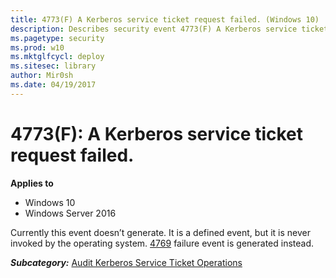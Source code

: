 ```yaml
---
title: 4773(F) A Kerberos service ticket request failed. (Windows 10)
description: Describes security event 4773(F) A Kerberos service ticket request failed.
ms.pagetype: security
ms.prod: w10
ms.mktglfcycl: deploy
ms.sitesec: library
author: Mir0sh
ms.date: 04/19/2017
---
```


# 4773(F): A Kerberos service ticket request failed.

**Applies to**
-   Windows 10
-   Windows Server 2016


Currently this event doesn’t generate. It is a defined event, but it is never invoked by the operating system. [4769](event-4769.md) failure event is generated instead.

***Subcategory:***&nbsp;[Audit Kerberos Service Ticket Operations](audit-kerberos-service-ticket-operations.md)

